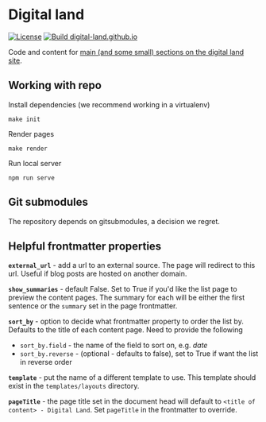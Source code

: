 # Digital land

[![License](https://img.shields.io/github/license/mashape/apistatus.svg)](https://github.com/digital-land/digital-land.github.io/blob/main/LICENSE)
[![Build digital-land.github.io](https://github.com/digital-land/digital-land.github.io/actions/workflows/build.yml/badge.svg)](https://github.com/digital-land/digital-land.github.io/actions/workflows/build.yml)

Code and content for [main (and some small) sections on the digital land site](https://digital-land.github.io/).

## Working with repo

Install dependencies (we recommend working in a virtualenv)

    make init

Render pages

    make render

Run local server

    npm run serve

## Git submodules

The repository depends on gitsubmodules, a decision we regret.

## Helpful frontmatter properties

**`external_url`** - add a url to an external source. The page will redirect to this url. Useful if blog posts are hosted on another domain.

**`show_summaries`** - default False. Set to True if you'd like the list page to preview the content pages. The summary for each will be either the first sentence or the `summary` set in the page frontmatter.

**`sort_by`** - option to decide what frontmatter property to order the list by. Defaults to the title of each content page. Need to provide the following

* `sort_by.field` - the name of the field to sort on, e.g. _date_
* `sort_by.reverse` - (optional - defaults to false), set to True if want the list in reverse order 

**`template`** - put the name of a different template to use. This template should exist in the `templates/layouts` directory.

**`pageTitle`** - the page title set in the document head will default to `<title of content> - Digital Land`. Set `pageTitle` in the frontmatter to override.
